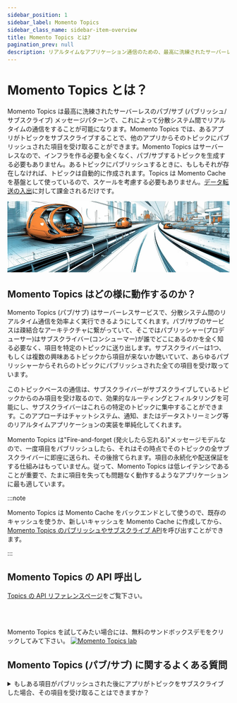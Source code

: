 ```yaml
---
sidebar_position: 1
sidebar_label: Momento Topics
sidebar_class_name: sidebar-item-overview
title: Momento Topics とは?
pagination_prev: null
description: リアルタイムなアプリケーション通信のための、最高に洗練されたサーバーレスのパブ/サブ (パブリッシュ/サブスクライブ) メッセージパターンである Momento Topics について学びましょう。
---
```


# Momento Topics とは？

Momento Topics は最高に洗練されたサーバーレスのパブ/サブ (パブリッシュ/サブスクライブ) メッセージパターンで、これによって分散システム間でリアルタイムの通信をすることが可能になります。Momento Topics では、あるアプリがトピックをサブスクライブすることで、他のアプリからそのトピックにパブリッシュされた項目を受け取ることができます。Momento Topics はサーバーレスなので、インフラを作る必要も全くなく、パブ/サブするトピックを生成する必要もありません。あるトピックにパブリッシュするときに、もしもそれが存在しなければ、トピックは自動的に作成されます。Topics は Momento Cache を基盤として使っているので、スケールを考慮する必要もありません。[データ転送の入出](./../manage/pricing)に対して課金されるだけです。

![image](./../../../../../static/img/topics-city.jpg)

## Momento Topics はどの様に動作するのか？

Momento Topics (パブ/サブ) はサーバーレスサービスで、分散システム間のリアルタイム通信を効率よく実行できるようにしてくれます。パブ/サブのサービスは疎結合なアーキテクチャに繋がっていて、そこではパブリッシャー(プロデューサー)はサブスクライバー(コンシューマー)が誰でどこにあるのかを全く知る必要なく、項目を特定のトピックに送り出します。サブスクライバーは1つ、もしくは複数の興味あるトピックから項目が来ないか聴いていて、あらゆるパブリッシャーからそれらのトピックにパブリッシュされた全ての項目を受け取っています。

このトピックベースの通信は、サブスクライバーがサブスクライブしているトピックからのみ項目を受け取るので、効果的なルーティングとフィルタリングを可能にし、サブスクライバーはこれらの特定のトピックに集中することができます。このアプローチはチャットシステム、通知、またはデータストリーミング等のリアルタイムアプリケーションの実装を単純化してくれます。

Momento Topics は"Fire-and-forget (発火したら忘れる)"メッセージモデルなので、一度項目をパブリッシュしたら、それはその時点でそのトピックの全サブスクライバーに即座に送られ、その後捨てられます。項目の永続化や配送保証をする仕組みはもっていません。従って、Momento Topics は低レイテンシであることが重要で、たまに項目を失っても問題なく動作するようなアプリケーションに最も適しています。

:::note

Momento Topics は Momento Cache をバックエンドとして使うので、既存のキャッシュを使うか、新しいキャッシュを Momento Cache に作成してから、[Momento Topics のパブリッシュやサブスクライブ API](./../develop/api-reference/topics)を呼び出すことができます。

:::

## Momento Topics の API 呼出し

[Topics の API リファレンスページ](./../develop/api-reference/topics.md)をご覧下さい。

<br />
<br />

Momento Topics を試してみたい場合には、無料のサンドボックスデモをクリックしてみて下さい。
<a href="https://play.instruqt.com/embed/momento/tracks/topics-on-the-momento-cli?token=em_Q_mgzhVtWtP5B_jj&finish_btn_target=_top&finish_btn_text=Go+to+Docs&finish_btn_url=https%3A%2F%2Fdocs.momentohq.com%2Fdevelop%2Fapi-reference%2Ftopics"><img src="/ja/img/topics-instruct.png" alt="Momento Topics lab" /></a>

## Momento Topics (パブ/サブ) に関するよくある質問

<details>
  <summary>もしある項目がパブリッシュされた後にアプリがトピックをサブスクライブした場合、その項目を受け取ることはできますか？</summary>
いいえ。サブスクライバーはトピックの過去の項目にアクセスすることはできません。
</details>
